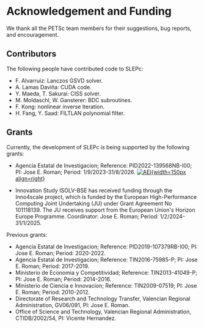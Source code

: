 # Acknowledgement and Funding

We thank all the PETSc team members for their suggestions, bug reports, and encouragement.

## Contributors

The following people have contributed code to SLEPc:

  * F. Alvarruiz: Lanczos GSVD solver.
  * A. Lamas Davi&ntilde;a: CUDA code.
  * Y. Maeda, T. Sakurai: CISS solver.
  * M. Moldaschl, W. Gansterer: BDC subroutines.
  * F. Kong: nonlinear inverse iteration.
  * H. Fang, Y. Saad: FILTLAN polynomial filter.

## Grants

Currently, the development of SLEPc is being supported by the following grants:

  * Agencia Estatal de Investigacion; Reference: PID2022-139568NB-I00; PI: Jose E. Roman; Period: 1/9/2023-31/8/2026. [![AEI](https://www.aei.gob.es/sites/default/files/page/imagen-institucional/Logo_AEI.jpg){width=150px align=right}](http://www.aei.gob.es)

  * Innovation Study ISOLV-BSE has received funding through the Inno4scale project, which is funded by the European High-Performance Computing Joint Undertaking (JU) under Grant Agreement No 101118139. The JU receives support from the European Union's Horizon Europe Programme. Coordinator: Jose E. Roman; Period: 1/2/2024-31/1/2025.

Previous grants:

  * Agencia Estatal de Investigacion; Reference: PID2019-107379RB-I00; PI: Jose E. Roman; Period: 2020-2022.
  * Agencia Estatal de Investigacion; Reference: TIN2016-75985-P; PI: Jose E. Roman; Period: 2017-2019.
  * Ministerio de Economia y Competitividad; Reference: TIN2013-41049-P; PI: Jose E. Roman; Period: 2014-2016.
  * Ministerio de Ciencia e Innovacion; Reference: TIN2009-07519; PI: Jose E. Roman; Period: 2010-2012.
  * Directorate of Research and Technology Transfer, Valencian Regional Administration, GV06/091, PI: Jose E. Roman.
  * Office of Science and Technology, Valencian Regional Administration, CTIDB/2002/54, PI: Vicente Hernandez.
